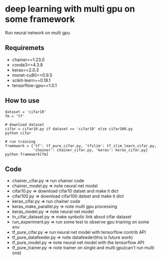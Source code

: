 # deep learning with multi gpu on some framework
Run neural network on multi gpu

## Requiremets
- chainer==1.23.0
- conda3==4.3.8
- keras==2.0.3
- mxnet-cu80==0.9.5
- scikit-learn==0.18.1
- tensorflow-gpu==1.0.1

## How to use

```
dataset = 'cifar10'
fm = 'tf'

# download dataset
cifar = cifar10.py if dataset == 'cifar10' else cifar100.py
python cifar

# run training
framework = {'tf': tf_pure_cifar.py, 'tfslim': tf_slim_learn_cifar.py,
             'chainer': chainer_cifar.py, 'keras': keras_cifar.py}
python framework[fm]
```

## Code
- chainer_cifar.py => run chainer code
- chainer_model.py => note neural net model
- cifar10.py => download cifar10 datset and make it dict
- cifar100.py => download cifar100 datset and make it dict
- keras_cifar.py => run chainer code
- keras_make_parallel.py => note multi gpu processing
- keras_model.py => note neural net model
- ln_cifar_dataset.py => make synbolic link about cifar dataset
- run_experiment.py => run some test to observe gpu trianing on some env
- tf_pure_cifar.py => run neural net model with tensorflow contrib API
- tf_pure_datafeeder.py => note datafeeder(this is future work)
- tf_pure_model.py => note neural net model with the tensorflow API
- tf_pure_trainer.py => note trainer on single and multi gpu(can't run multi one)
